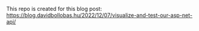 ﻿This repo is created for this blog post: https://blog.davidbollobas.hu/2022/12/07/visualize-and-test-our-asp-net-api/